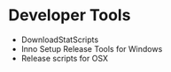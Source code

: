 # Developer Tools

 - DownloadStatScripts
 - Inno Setup Release Tools for Windows
 - Release scripts for OSX 
